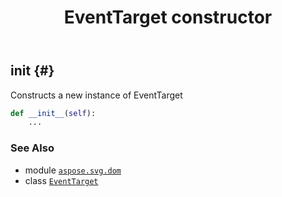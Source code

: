 ﻿---
title: EventTarget constructor
second_title: Aspose.SVG for Python via .NET API References
description: 
type: docs
weight: 10
url: /python-net/aspose.svg.dom/eventtarget/__init__/
is_root: false
---

## __init__ {#}

Constructs a new instance of EventTarget



```python
def __init__(self):
    ...
```





### See Also
* module [`aspose.svg.dom`](../../)
* class [`EventTarget`](/svg/python-net/aspose.svg.dom/eventtarget)
